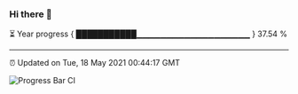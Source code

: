 ### Hi there 👋

⏳ Year progress { ███████████▁▁▁▁▁▁▁▁▁▁▁▁▁▁▁▁▁▁▁ } 37.54 %

---

⏰ Updated on Tue, 18 May 2021 00:44:17 GMT

![Progress Bar CI](https://github.com/liununu/liununu/workflows/Progress%20Bar%20CI/badge.svg)
